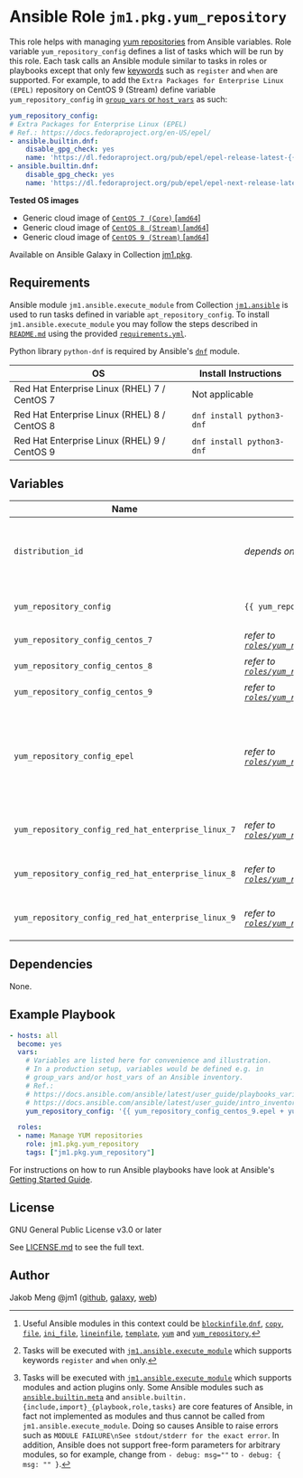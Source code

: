 # Ansible Role `jm1.pkg.yum_repository`

This role helps with managing [yum repositories][yum-repository-howto] from Ansible variables. Role variable
`yum_repository_config` defines a list of tasks which will be run by this role. Each task calls an Ansible module
similar to tasks in roles or playbooks except that only few [keywords][playbooks-keywords] such as `register` and `when`
are supported. For example, to add the `Extra Packages for Enterprise Linux (EPEL)` repository on CentOS 9 (Stream)
define variable `yum_repository_config` in [`group_vars` or `host_vars`][ansible-inventory] as such:

```yml
yum_repository_config:
# Extra Packages for Enterprise Linux (EPEL)
# Ref.: https://docs.fedoraproject.org/en-US/epel/
- ansible.builtin.dnf:
    disable_gpg_check: yes
    name: 'https://dl.fedoraproject.org/pub/epel/epel-release-latest-{{ distribution_id | last }}.noarch.rpm'
- ansible.builtin.dnf:
    disable_gpg_check: yes
    name: 'https://dl.fedoraproject.org/pub/epel/epel-next-release-latest-{{ distribution_id | last }}.noarch.rpm'
```

[ansible-inventory]: https://docs.ansible.com/ansible/latest/user_guide/intro_inventory.html
[playbooks-keywords]: https://docs.ansible.com/ansible/latest/reference_appendices/playbooks_keywords.html
[yum-repository-howto]: https://www.redhat.com/sysadmin/add-yum-repository

**Tested OS images**
- Generic cloud image of [`CentOS 7 (Core)` \[`amd64`\]](https://cloud.centos.org/centos/7/images/)
- Generic cloud image of [`CentOS 8 (Stream)` \[`amd64`\]](https://cloud.centos.org/centos/8-stream/x86_64/images/)
- Generic cloud image of [`CentOS 9 (Stream)` \[`amd64`\]](https://cloud.centos.org/centos/9-stream/x86_64/images/)

Available on Ansible Galaxy in Collection [jm1.pkg](https://galaxy.ansible.com/jm1/pkg).

## Requirements

Ansible module `jm1.ansible.execute_module` from Collection [`jm1.ansible`][galaxy-jm1-ansible] is used to run tasks
defined in variable `apt_repository_config`. To install `jm1.ansible.execute_module` you may follow the steps described
in [`README.md`][jm1-pkg-readme] using the provided [`requirements.yml`][jm1-pkg-requirements].

[galaxy-jm1-ansible]: https://galaxy.ansible.com/jm1/ansible
[jm1-pkg-readme]: https://github.com/JM1/ansible-collection-jm1-pkg/blob/master/README.md
[jm1-pkg-requirements]: https://github.com/JM1/ansible-collection-jm1-pkg/blob/master/requirements.yml

Python library `python-dnf` is required by Ansible's [`dnf`][ansible-builtin-dnf] module.

| OS                                           | Install Instructions      |
| -------------------------------------------- | ------------------------- |
| Red Hat Enterprise Linux (RHEL) 7 / CentOS 7 | Not applicable            |
| Red Hat Enterprise Linux (RHEL) 8 / CentOS 8 | `dnf install python3-dnf` |
| Red Hat Enterprise Linux (RHEL) 9 / CentOS 9 | `dnf install python3-dnf` |

## Variables

| Name                                               | Default value                      | Required | Description |
| -------------------------------------------------- | ---------------------------------- | -------- | ----------- |
| `distribution_id`                                  | *depends on operating system*      | no       | List which uniquely identifies a distribution release, e.g. `[ 'Debian', '10' ]` for `Debian 10 (Buster)` |
| `yum_repository_config`                            | `{{ yum_repository_config_epel }}` | no       | List of tasks to run [^example-modules] [^supported-keywords] [^supported-modules], e.g. to add yum repository definitions |
| `yum_repository_config_centos_7`                   | *refer to [`roles/yum_repository/defaults/main.yml`](defaults/main.yml)* | no | apt data sources and keys for `CentOS 7` |
| `yum_repository_config_centos_8`                   | *refer to [`roles/yum_repository/defaults/main.yml`](defaults/main.yml)* | no | apt data sources and keys for `CentOS 8` |
| `yum_repository_config_centos_9`                   | *refer to [`roles/yum_repository/defaults/main.yml`](defaults/main.yml)* | no | apt data sources and keys for `CentOS 9` |
| `yum_repository_config_epel`                       | *refer to [`roles/yum_repository/defaults/main.yml`](defaults/main.yml)* | no | List of tasks to add yum repository definitions of Extra Packages for Enterprise Linux (EPEL) for the distribution matching `distribution_id` and `distribution_release` |
| `yum_repository_config_red_hat_enterprise_linux_7` | *refer to [`roles/yum_repository/defaults/main.yml`](defaults/main.yml)* | no | apt data sources and keys for `Red Hat Enterprise Linux (RHEL) 7` |
| `yum_repository_config_red_hat_enterprise_linux_8` | *refer to [`roles/yum_repository/defaults/main.yml`](defaults/main.yml)* | no | apt data sources and keys for `Red Hat Enterprise Linux (RHEL) 8` |
| `yum_repository_config_red_hat_enterprise_linux_9` | *refer to [`roles/yum_repository/defaults/main.yml`](defaults/main.yml)* | no | apt data sources and keys for `Red Hat Enterprise Linux (RHEL) 9` |

[^supported-modules]: Tasks will be executed with [`jm1.ansible.execute_module`][jm1-ansible-execute-module] which
supports modules and action plugins only. Some Ansible modules such as [`ansible.builtin.meta`][ansible-builtin-meta]
and `ansible.builtin.{include,import}_{playbook,role,tasks}` are core features of Ansible, in fact not implemented as
modules and thus cannot be called from `jm1.ansible.execute_module`. Doing so causes Ansible to raise errors such as
`MODULE FAILURE\nSee stdout/stderr for the exact error`. In addition, Ansible does not support free-form parameters
for arbitrary modules, so for example, change from `- debug: msg=""` to `- debug: { msg: "" }`.

[^supported-keywords]: Tasks will be executed with [`jm1.ansible.execute_module`][jm1-ansible-execute-module] which
supports keywords `register` and `when` only.

[^example-modules]: Useful Ansible modules in this context could be [`blockinfile`][ansible-builtin-blockinfile],[`dnf`][
ansible-builtin-dnf], [`copy`][ansible-builtin-copy], [`file`][ansible-builtin-file], [`ini_file`][
community-general-ini-file], [`lineinfile`][ansible-builtin-lineinfile], [`template`][ansible-builtin-template],
[`yum`][ansible-builtin-yum] and [`yum_repository`][ansible-builtin-yum-repository],

[ansible-builtin-blockinfile]: https://docs.ansible.com/ansible/latest/collections/ansible/builtin/blockinfile_module.html
[ansible-builtin-dnf]: https://docs.ansible.com/ansible/latest/collections/ansible/builtin/dnf_module.html
[ansible-builtin-copy]: https://docs.ansible.com/ansible/latest/collections/ansible/builtin/copy_module.html
[ansible-builtin-file]: https://docs.ansible.com/ansible/latest/collections/ansible/builtin/file_module.html
[ansible-builtin-lineinfile]: https://docs.ansible.com/ansible/latest/collections/ansible/builtin/lineinfile_module.html
[ansible-builtin-meta]: https://docs.ansible.com/ansible/latest/collections/ansible/builtin/meta_module.html
[ansible-builtin-template]: https://docs.ansible.com/ansible/latest/collections/ansible/builtin/template_module.html
[ansible-builtin-yum]: https://docs.ansible.com/ansible/latest/collections/ansible/builtin/yum_module.html
[ansible-builtin-yum-repository]: https://docs.ansible.com/ansible/latest/collections/ansible/builtin/yum_repository_module.html
[community-general-ini-file]: https://docs.ansible.com/ansible/latest/collections/community/general/ini_file_module.html
[jm1-ansible-execute-module]: https://github.com/JM1/ansible-collection-jm1-ansible/blob/master/plugins/modules/execute_module.py

## Dependencies

None.

## Example Playbook

```yml
- hosts: all
  become: yes
  vars:
    # Variables are listed here for convenience and illustration.
    # In a production setup, variables would be defined e.g. in
    # group_vars and/or host_vars of an Ansible inventory.
    # Ref.:
    # https://docs.ansible.com/ansible/latest/user_guide/playbooks_variables.html
    # https://docs.ansible.com/ansible/latest/user_guide/intro_inventory.html
    yum_repository_config: '{{ yum_repository_config_centos_9.epel + yum_repository_config_centos_9.epel_next }}'

  roles:
  - name: Manage YUM repositories
    role: jm1.pkg.yum_repository
    tags: ["jm1.pkg.yum_repository"]
```

For instructions on how to run Ansible playbooks have look at Ansible's
[Getting Started Guide](https://docs.ansible.com/ansible/latest/network/getting_started/first_playbook.html).

## License

GNU General Public License v3.0 or later

See [LICENSE.md](../../LICENSE.md) to see the full text.

## Author

Jakob Meng
@jm1 ([github](https://github.com/jm1), [galaxy](https://galaxy.ansible.com/jm1), [web](http://www.jakobmeng.de))
